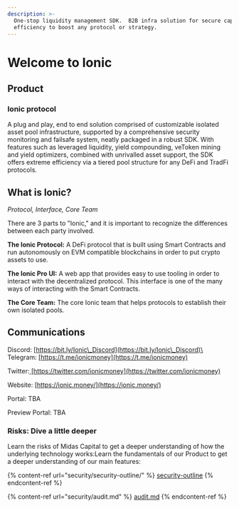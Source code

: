 ```yaml
---
description: >-
  One-stop liquidity management SDK.  B2B infra solution for secure capital
  efficiency to boost any protocol or strategy.
---
```


# Welcome to Ionic

## **Product**

### Ionic protocol

A plug and play, end to end solution comprised of customizable isolated asset pool infrastructure, supported by a comprehensive security monitoring and failsafe system, neatly packaged in a robust SDK. With features such as leveraged liquidity, yield compounding, veToken mining and yield optimizers, combined with unrivalled asset support, the SDK offers extreme efficiency via a tiered pool structure for any DeFi and TradFi protocols.

## **What is Ionic?**

_Protocol, Interface, Core Team_

There are 3 parts to "Ionic," and it is important to recognize the differences between each party involved.

**The Ionic Protocol:** A DeFi protocol that is built using Smart Contracts and run autonomously on EVM compatible blockchains in order to put crypto assets to use.

**The Ionic Pro UI:** A web app that provides easy to use tooling in order to interact with the decentralized protocol. This interface is one of the many ways of interacting with the Smart Contracts.

**The Core Team:** The core Ionic team that helps protocols to establish their own isolated pools.

## **Communications**

Discord: [https://bit.ly/Ionic\_Discord](https://bit.ly/Ionic\_Discord)\
\
Telegram: [https://t.me/ionicmoney](https://t.me/ionicmoney)

Twitter:[ ](https://twitter.com/MidasCapita1)[https://twitter.com/ionicmoney](https://twitter.com/ionicmoney)

Website: [https://ionic.money/](https://ionic.money/)

Portal: TBA

Preview Portal: TBA

### Risks: Dive a little deeper

Learn the risks of Midas Capital to get a deeper understanding of how the underlying technology works:Learn the fundamentals of our Product to get a deeper understanding of our main features:

{% content-ref url="security/security-outline/" %}
[security-outline](security/security-outline/)
{% endcontent-ref %}

{% content-ref url="security/audit.md" %}
[audit.md](security/audit.md)
{% endcontent-ref %}
